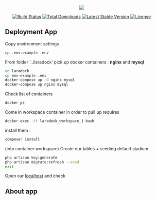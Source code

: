 <p align="center"><img src="https://laravel.com/assets/img/components/logo-laravel.svg"></p>

<p align="center">
<a href="https://travis-ci.org/laravel/framework"><img src="https://travis-ci.org/laravel/framework.svg" alt="Build Status"></a>
<a href="https://packagist.org/packages/laravel/framework"><img src="https://poser.pugx.org/laravel/framework/d/total.svg" alt="Total Downloads"></a>
<a href="https://packagist.org/packages/laravel/framework"><img src="https://poser.pugx.org/laravel/framework/v/stable.svg" alt="Latest Stable Version"></a>
<a href="https://packagist.org/packages/laravel/framework"><img src="https://poser.pugx.org/laravel/framework/license.svg" alt="License"></a>
</p>

## Deployment App
Copy environment settings
```bash
cp .env.example .env
```
From folder '../laradock' pick up docker containers : <b>nginx</b> and <b>mysql</b>
```bash
cd laradock
cp env-example .env
docker-compose up -d nginx mysql
docker-compose up nginx mysql
```
Check list of containers
```bash
docker ps
```
Come in workspace container in order to pull up requires
```bash
docker exec -it laradock_workspace_1 bash
```
install them : 
```bash
composer install
```
(into container workspace) Create our tables + seeding default stadium
```bash
php artisan key:generate
php artisan migrate:refresh --seed
exit
```
Open our [localhost](http://localhost) and check
## About app